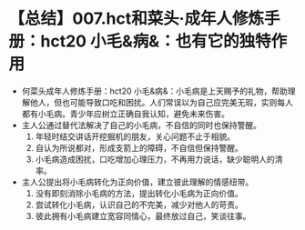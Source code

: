 # 【总结】007.hct和菜头·成年人修炼手册：hct20 小毛&病&：也有它的独特作用

-   何菜头成年人修炼手册：hct20 小毛&病&：小毛病是上天赐予的礼物，帮助理解他人，但也可能导致口吃和困扰。人们常误以为自己应完美无瑕，实则每人都有小毛病。青少年应树立正确自我认知，避免未来伤害。
-   主人公通过替代法解决了自己的小毛病，不自信的同时也保持警醒。
    1.  年轻时结交讲话开挖掘机的朋友，关心问题不止于相貌。
    2.  自认为所说都对，形成支箭上的障碍，不自信但保持警醒。
    3.  小毛病造成困扰，口吃增加心理压力，不再用力说话，缺少聪明人的清率。
-   主人公提出将小毛病转化为正向价值，建立彼此理解的情感纽带。
    1.  没有即刻消除小毛病的方法，提出转化小毛病为正向价值。
    2.  尝试转化小毛病，认识自己的不完美，减少对他人的苛责。
    3.  彼此拥有小毛病建立宽容同情心，最终放过自己，笑谈往事。